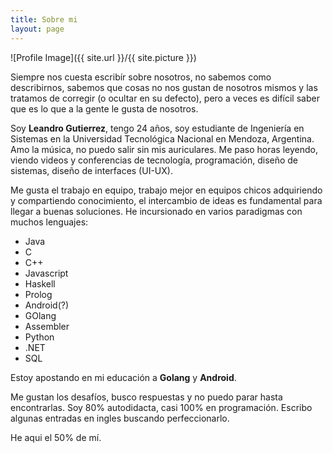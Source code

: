 ```yaml
---
title: Sobre mi
layout: page
---
```

![Profile Image]({{ site.url }}/{{ site.picture }})

Siempre nos cuesta escribír sobre nosotros, no sabemos como describirnos, sabemos que cosas no nos gustan de nosotros mismos y las tratamos de corregir (o ocultar en su defecto), pero a veces es difícil saber que es lo que a la gente le gusta de nosotros.

Soy **Leandro Gutierrez**, tengo 24 años, soy estudiante de Ingeniería en Sistemas en la Universidad Tecnológica Nacional en Mendoza, Argentina. Amo la música, no puedo salir sin mis auriculares. Me paso horas leyendo, viendo videos y conferencias de tecnología, programación, diseño de sistemas, diseño de interfaces (UI-UX). 

Me gusta el trabajo en equipo, trabajo mejor en equipos chicos adquiriendo y compartiendo conocimiento, el intercambio de ideas es fundamental para llegar a buenas soluciones. He incursionado en varios paradigmas con muchos lenguajes:

* Java
* C
* C++
* Javascript
* Haskell
* Prolog
* Android(?)
* GOlang
* Assembler
* Python
* .NET
* SQL

Estoy apostando en mi educación a **Golang** y **Android**. 

Me gustan los desafíos, busco respuestas y no puedo parar hasta encontrarlas. Soy 80% autodidacta, casi 100% en programación. Escribo algunas entradas en ingles buscando perfeccionarlo.

He aqui el 50% de mí.
